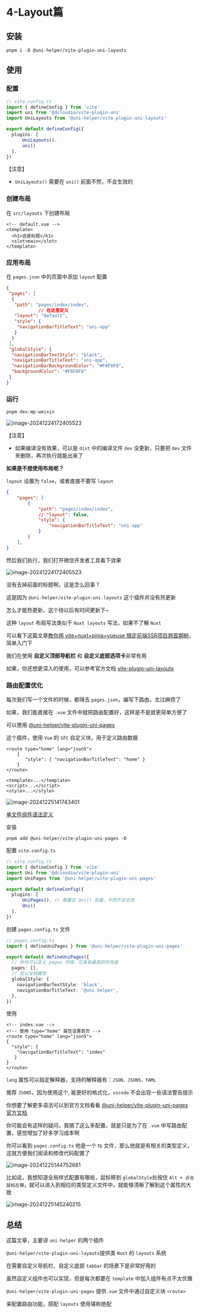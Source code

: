 # 4-Layout篇

## 安装

```shell
pnpm i -D @uni-helper/vite-plugin-uni-layouts
```

## 使用

### 配置

```typescript
// vite.config.ts
import { defineConfig } from 'vite'
import uni from '@dcloudio/vite-plugin-uni'
import UniLayouts from '@uni-helper/vite-plugin-uni-layouts'

export default defineConfig({
  plugins: [
      UniLayouts(), 
      uni()
  ],
})
```

【注意】

- `UniLayouts()` 需要在 `uni()` 前面不然，不会生效的

### 创建布局

在 `src/layouts` 下创建布局

```vue
<!-- default.vue -->
<template>
  <h1>这是标题</h1>
  <slot>main</slot>
</template>
```

### 应用布局

在 `pages.json` 中的页面中添加 `layout` 配置

```json
{
 "pages": [
  {
   "path": "pages/index/index",
            // 在这里定义
   "layout": "default",
   "style": {
    "navigationBarTitleText": "uni-app"
   }
  }
 ],
 "globalStyle": {
  "navigationBarTextStyle": "black",
  "navigationBarTitleText": "uni-app",
  "navigationBarBackgroundColor": "#F8F8F8",
  "backgroundColor": "#F8F8F8"
 }
}
```

### 运行

```shell
pnpm dev:mp-weixin
```

![image-20241224172405523](./assets/4-Layout篇/image-20241224172405523.png) 

【注意】

- 如果编译没有效果，可以是 `dist` 中的编译文件 `dev` 没更新，只要把 `dev` 文件夹删除，再次执行就能出来了

**如果是不想使用布局呢？**

`layout` 设置为 `false`，或者直接不要写 `layout`

```json
{
    "pages": [
        {
            "path": "pages/index/index",
            // "layout": false,
            "style": {
                "navigationBarTitleText": "uni-app"
            }
        }
    ],
}
```

然后我们执行，我们打开微信开发者工具看下效果

![image-20241224172405523](./assets/4-Layout篇/image-20241224172405523.png) 

没有去掉前面的标题啊，这是怎么回事？

这是因为 `@uni-helper/vite-plugin-uni-layouts` 这个插件并没有热更新

怎么才能热更新，这个待以后有时间更新下~

这种 `layout` 布局写法类似于 `Nuxt layouts` 写法，如果不了解 `Nuxt`

可以看下这篇文章[教你用 vite+nuxt+pinia+vueuse 搞定前端SSR项目翘首期盼](https://juejin.cn/post/7170746000112353293#heading-16)，简单入门下

我们在使用 **自定义顶部导航栏** 和 **自定义底部选项卡**非常有用

如果，你还想更深入的使用，可以参考官方文档 [vite-plugin-uni-layouts](https://github.com/uni-helper/vite-plugin-uni-layouts)

### 路由配置优化

每次我们写一个文件的时候，都得去 `pages.json`，编写下路由，太过麻烦了

如果，我们能直接在 `.vue` 文件中就把路由配置好，这样是不是就更简单方便了

可以使用 [@uni-helper/vite-plugin-uni-pages](https://github.com/uni-helper/vite-plugin-uni-pages)

这个插件，使用 `Vue` 的 `SFC` 自定义块，用于定义路由数据

```vue
<route type="home" lang="json5">
    {
       "style": { "navigationBarTitleText": "home" }
    }
</route>

<template>...</template>
<script>...</script>
<style>...</style>
```

![image-20241225141743401](./assets/4-Layout篇/image-20241225141743401.png)

[单文件组件语法定义](https://cn.vuejs.org/api/sfc-spec)

安装

```shell
pnpm add @uni-helper/vite-plugin-uni-pages -D 
```

配置 `vite.config.ts`

```typescript
// vite.config.ts
import { defineConfig } from 'vite'
import Uni from '@dcloudio/vite-plugin-uni'
import UniPages from '@uni-helper/vite-plugin-uni-pages'

export default defineConfig({
  plugins: [
      UniPages(), // 需要在 Uni() 前面，不然不会生效
      Uni()
  ],
})
```

创建 `pages.config.ts` 文件

```typescript
// pages.config.ts
import { defineUniPages } from '@uni-helper/vite-plugin-uni-pages'

export default defineUniPages({
  // 你也可以定义 pages 字段，它具有最高的优先级
  pages: [],
  // 定义全局属性
  globalStyle: {
    navigationBarTextStyle: 'black',
    navigationBarTitleText: '@uni-helper',
  },
})
```

使用

```vue
<!-- index.vue -->
<!-- 使用 type="home" 属性设置首页 -->
<route type="home" lang="json5">
{
  "style": { 
    "navigationBarTitleText": "index" 
   }
}
</route>
```

`lang` 属性可以指定解释器，支持的解释器有：`JSON、JSON5、YAML`

推荐 `JSON5`，因为使用这个, 能更好的格式化，`vscode` 不会出现一些语法警告提示

你想要了解更多语法可以到官方文档看看 [@uni-helper/vite-plugin-uni-pages 官方文档](https://github.com/uni-helper/vite-plugin-uni-pages)

你可能会有这样的疑问，我搞了这么多配置，就是只是为了在 `.vue` 中写路由配置，感觉增加了好多学习成本啊

你可以看到 `pages.config.ts` 他是一个 ts 文件，那么他就是有相关的类型定义，这就方便我们阅读和修改代码配置了

![image-20241225144752681](./assets/4-Layout篇/image-20241225144752681.png) 

比如说，我想知道全局样式配置有哪些，鼠标移到 `globalStyle`处按住 `Alt + 点击鼠标左键`，就可以进入到相应的类型定义文件中，就能够清晰了解到这个属性的大致

![image-20241225145240215](./assets/4-Layout篇/image-20241225145240215.png)

## 总结

这篇文章，主要讲 `uni-helper` 的两个插件

`@uni-helper/vite-plugin-uni-layouts`提供类 `Nuxt` 的 `layouts` 系统

在需要自定义导航栏、自定义底部 `tabbar` 的场景下是非常好用的

虽然自定义组件也可以实现，但是每次都要在 `template` 中加入组件有点不太优雅

`@uni-helper/vite-plugin-uni-pages` 提供`.vue` 文件中通过自定义块 `<route>`

来配置路由功能，搭配 `layouts` 使用堪称绝配
